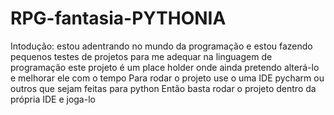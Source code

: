 # RPG-fantasia-PYTHONIA
Intodução: estou adentrando no mundo da programação e estou fazendo pequenos testes de projetos para me adequar na linguagem de programação
este projeto é um place holder onde ainda pretendo alterá-lo e melhorar ele com o tempo
Para rodar o projeto use o uma IDE pycharm ou outros que sejam feitas para python
Então basta rodar o projeto dentro da própria IDE e joga-lo
